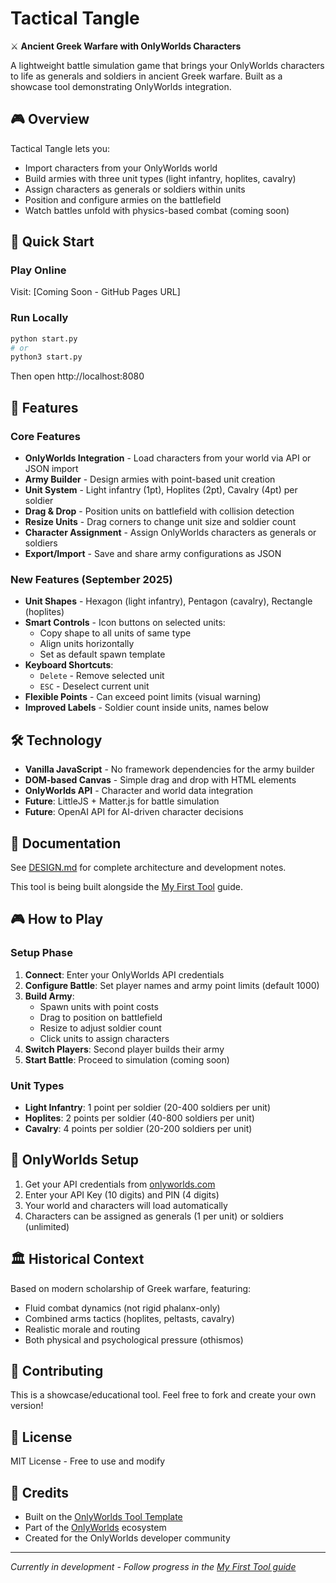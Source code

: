 # Tactical Tangle

⚔️ **Ancient Greek Warfare with OnlyWorlds Characters**

A lightweight battle simulation game that brings your OnlyWorlds characters to life as generals and soldiers in ancient Greek warfare. Built as a showcase tool demonstrating OnlyWorlds integration.

## 🎮 Overview

Tactical Tangle lets you:
- Import characters from your OnlyWorlds world
- Build armies with three unit types (light infantry, hoplites, cavalry)
- Assign characters as generals or soldiers within units
- Position and configure armies on the battlefield
- Watch battles unfold with physics-based combat (coming soon)

## 🚀 Quick Start

### Play Online
Visit: [Coming Soon - GitHub Pages URL]

### Run Locally
```bash
python start.py
# or
python3 start.py
```
Then open http://localhost:8080

## 🎯 Features

### Core Features
- **OnlyWorlds Integration** - Load characters from your world via API or JSON import
- **Army Builder** - Design armies with point-based unit creation
- **Unit System** - Light infantry (1pt), Hoplites (2pt), Cavalry (4pt) per soldier
- **Drag & Drop** - Position units on battlefield with collision detection
- **Resize Units** - Drag corners to change unit size and soldier count
- **Character Assignment** - Assign OnlyWorlds characters as generals or soldiers
- **Export/Import** - Save and share army configurations as JSON

### New Features (September 2025)
- **Unit Shapes** - Hexagon (light infantry), Pentagon (cavalry), Rectangle (hoplites)
- **Smart Controls** - Icon buttons on selected units:
  - Copy shape to all units of same type
  - Align units horizontally
  - Set as default spawn template
- **Keyboard Shortcuts**:
  - `Delete` - Remove selected unit
  - `ESC` - Deselect current unit
- **Flexible Points** - Can exceed point limits (visual warning)
- **Improved Labels** - Soldier count inside units, names below

## 🛠️ Technology

- **Vanilla JavaScript** - No framework dependencies for the army builder
- **DOM-based Canvas** - Simple drag and drop with HTML elements
- **OnlyWorlds API** - Character and world data integration
- **Future**: LittleJS + Matter.js for battle simulation
- **Future**: OpenAI API for AI-driven character decisions

## 📖 Documentation

See [DESIGN.md](DESIGN.md) for complete architecture and development notes.

This tool is being built alongside the [My First Tool](https://onlyworlds.github.io/docs/developer-support/my-first-tool.html) guide.

## 🎮 How to Play

### Setup Phase
1. **Connect**: Enter your OnlyWorlds API credentials
2. **Configure Battle**: Set player names and army point limits (default 1000)
3. **Build Army**: 
   - Spawn units with point costs
   - Drag to position on battlefield
   - Resize to adjust soldier count
   - Click units to assign characters
4. **Switch Players**: Second player builds their army
5. **Start Battle**: Proceed to simulation (coming soon)

### Unit Types
- **Light Infantry**: 1 point per soldier (20-400 soldiers per unit)
- **Hoplites**: 2 points per soldier (40-800 soldiers per unit)  
- **Cavalry**: 4 points per soldier (20-200 soldiers per unit)

## 🔑 OnlyWorlds Setup

1. Get your API credentials from [onlyworlds.com](https://www.onlyworlds.com)
2. Enter your API Key (10 digits) and PIN (4 digits)
3. Your world and characters will load automatically
4. Characters can be assigned as generals (1 per unit) or soldiers (unlimited)

## 🏛️ Historical Context

Based on modern scholarship of Greek warfare, featuring:
- Fluid combat dynamics (not rigid phalanx-only)
- Combined arms tactics (hoplites, peltasts, cavalry)
- Realistic morale and routing
- Both physical and psychological pressure (othismos)

## 🤝 Contributing

This is a showcase/educational tool. Feel free to fork and create your own version!

## 📄 License

MIT License - Free to use and modify

## 🙏 Credits

- Built on the [OnlyWorlds Tool Template](https://github.com/OnlyWorlds/tool-template)
- Part of the [OnlyWorlds](https://www.onlyworlds.com) ecosystem
- Created for the OnlyWorlds developer community

---

*Currently in development - Follow progress in the [My First Tool guide](https://onlyworlds.github.io/docs/developer-support/my-first-tool.html)*